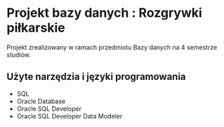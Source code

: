 # Projekt bazy danych : Rozgrywki piłkarskie

Projekt zrealizowany w ramach przedmiotu Bazy danych na 4 semestrze studiów.

## Użyte narzędzia i języki programowania

* SQL
* Oracle Database
* Oracle SQL Developer
* Oracle SQL Developer Data Modeler

